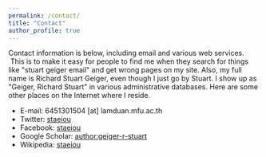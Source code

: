 ```yaml
---
permalink: /contact/
title: "Contact"
author_profile: true
---
```

Contact information is below, including email and various web services.  This is to make it easy for people to find me when they search for things like "stuart geiger email" and get wrong pages on my site. Also, my full name is Richard Stuart Geiger, even though I just go by Stuart. I show up as "Geiger, Richard Stuart" in various administrative databases. Here are some other places on the Internet where I reside.

* E-mail: 6451301504 [at] lamduan.mfu.ac.th
* Twitter: [staeiou](http://twitter.com/Staeiou)
* Facebook: [staeiou](https://www.facebook.com/profile.php?id=100077020251549)
* Google Scholar: [author:geiger-r-stuart](http://scholar.google.com/citations?user=0AvWi3wAAAAJ&hl=en)
* Wikipedia: [staeiou](http://en.wikipedia.org/wiki/User:Staeiou)
